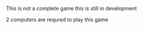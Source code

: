 This is not a complete game this is still in development

2 computers are requred to play this game
